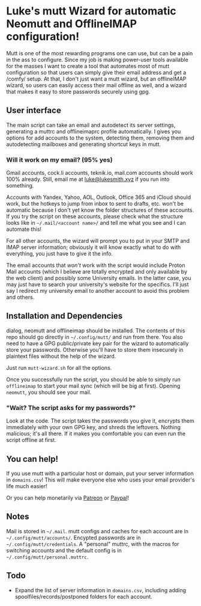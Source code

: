 # Luke's mutt Wizard for automatic Neomutt and OfflineIMAP configuration!

Mutt is one of the most rewarding programs one can use, but can be a pain in the ass to configure. Since my job is making power-user tools available for the masses I want to create a tool that automates most of mutt configuration so that users can simply give their email address and get a /comfy/ setup. At that, I don't just want a mutt wizard, but an offlineIMAP wizard, so users can easily access their mail offline as well, and a wizard that makes it easy to store passwords securely using gpg.

## User interface

The main script can take an email and autodetect its server settings, generating a muttrc and offlineimaprc profile automatically. I gives you options for add accounts to the system, detecting them, removing them and autodetecting mailboxes and generating shortcut keys in mutt.

### Will it work on my email? (95% yes)

Gmail accounts, cock.li accounts, teknik.io, mail.com accounts should work 100% already. Still, email me at [luke@lukesmith.xyz](mailto:luke@lukesmith.xyz) if you run into something.

Accounts with Yandex, Yahoo, AOL, Outlook, Office 365 and iCloud should work, but the hotkeys to jump from inbox to sent to drafts, etc. won't be automatic because I don't yet know the folder structures of these accounts. If you try the script on these accounts, please check what the structure looks like in `~/.mail/<account name>/` and tell me what you see and I can automate this!

For all other accounts, the wizard will prompt you to put in your SMTP and IMAP server information; obviously it will know exactly what to do with everything, you just have to give it the info.

The email accounts that *won't* work with the script would include Proton Mail accounts (which I believe are totally encrypted and only available by the web client) and possibly some University emails. In the latter case, you may just have to search your university's website for the specifics. I'll just say I redirect my university email to another account to avoid this problem and others.

## Installation and Dependencies

dialog, neomutt and offlineimap should be installed. The contents of this repo should go directly in `~/.config/mutt/` and run from there. You also need to have a GPG public/private key pair for the wizard to automatically store your passwords. Otherwise you'll have to store them insecurely in plaintext files without the help of the wizard.

Just run `mutt-wizard.sh` for all the options.

Once you successfully run the script, you should be able to simply run `offlineimap` to start your mail sync (which will be big at first). Opening `neomutt`, you should see your mail.

### "Wait? The script asks for my passwords?"

Look at the code. The script takes the passwords you give it, encrypts them immediately with your own GPG key, and shreds the leftovers. Nothing malicious; it's all there. If it makes you comfortable you can even run the script offline at first.

## You can help!

If you use mutt with a particular host or domain, put your server information in `domains.csv`! This will make everyone else who uses your email provider's life much easier!

Or you can help monetarily via [Patreon](https://patreon.com/lukesmith) or [Paypal](https://paypal.me/LukeMSmith)!

## Notes

Mail is stored in `~/.mail`. mutt configs and caches for each account are in `~/.config/mutt/accounts/`. Encypted passwords are in `~/.config/mutt/credentials`. A "personal" muttrc, with the macros for switching accounts and the default config is in `~/.config/mutt/personal.muttrc`.

## Todo

* Expand the list of server information in `domains.csv`, including adding spoolfiles/records/postponed folders for each account.
